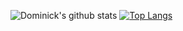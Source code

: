 ![Dominick's github stats](https://github-readme-stats.vercel.app/api/?username=c3k4ah&show_icons=true&title_color=fff&icon_color=79ff97&text_color=9f9f9f&bg_color=151515)
[![Top Langs](https://github-readme-stats.vercel.app/api/top-langs/?username=c3k4ah)](https://github.com/c3k4ah/github-readme-stats)

